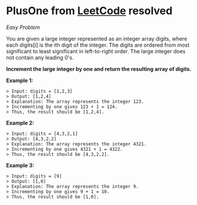 # PlusOne from [LeetCode](https://leetcode.com/problems/plus-one/description/) resolved

_Easy Problem_

You are given a large integer represented as an integer array digits, where each digits[i] is the ith digit of the integer. The digits are ordered from most significant to least significant in left-to-right order. The large integer does not contain any leading 0's.

**Increment the large integer by one and return the resulting array of digits.**

 

**Example 1:**
````
> Input: digits = [1,2,3]
> Output: [1,2,4]
> Explanation: The array represents the integer 123.
> Incrementing by one gives 123 + 1 = 124.
> Thus, the result should be [1,2,4].
````
**Example 2:**
````
> Input: digits = [4,3,2,1]
> Output: [4,3,2,2]
> Explanation: The array represents the integer 4321.
> Incrementing by one gives 4321 + 1 = 4322.
> Thus, the result should be [4,3,2,2].
````
**Example 3:**
````
> Input: digits = [9]
> Output: [1,0]
> Explanation: The array represents the integer 9.
> Incrementing by one gives 9 + 1 = 10.
> Thus, the result should be [1,0].
```` 
